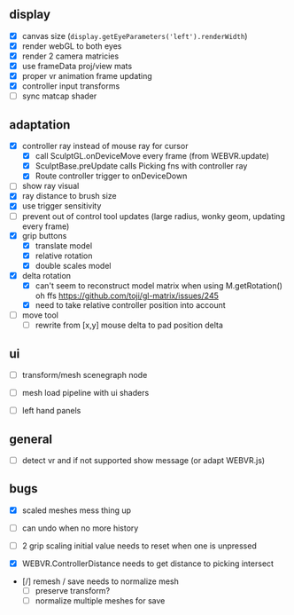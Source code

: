## display
- [x] canvas size (`display.getEyeParameters('left').renderWidth`)
- [x] render webGL to both eyes
- [x] render 2 camera matricies
- [x] use frameData proj/view mats
- [x] proper vr animation frame updating
- [x] controller input transforms
- [ ] sync matcap shader

## adaptation
- [x] controller ray instead of mouse ray for cursor
	- [x] call SculptGL.onDeviceMove every frame (from WEBVR.update)
	- [x] SculptBase.preUpdate calls Picking fns with controller ray 
	- [x] Route controller trigger to onDeviceDown
- [ ] show ray visual
- [x] ray distance to brush size
- [x] use trigger sensitivity
- [ ] prevent out of control tool updates (large radius, wonky geom, updating every frame)
- [x] grip buttons
	- [x] translate model
	- [x] relative rotation
	- [x] double scales model

- [x] delta rotation
	- [x] can't seem to reconstruct model matrix when using M.getRotation()
	 oh ffs https://github.com/toji/gl-matrix/issues/245
	- [x] need to take relative controller position into account

- [ ] move tool
	- [ ] rewrite from [x,y] mouse delta to pad position delta

## ui
- [ ] transform/mesh scenegraph node
- [ ] mesh load pipeline with ui shaders 
- [ ] left hand panels


## general
- [ ] detect vr and if not supported show message (or adapt WEBVR.js)

## bugs
- [x] scaled meshes mess thing up
- [ ] can undo when no more history
- [ ] 2 grip scaling initial value needs to reset when one is unpressed

- [x] WEBVR.ControllerDistance needs to get distance to picking intersect

- [/] remesh / save needs to normalize mesh
	- [ ] preserve transform?
	- [ ] normalize multiple meshes for save
